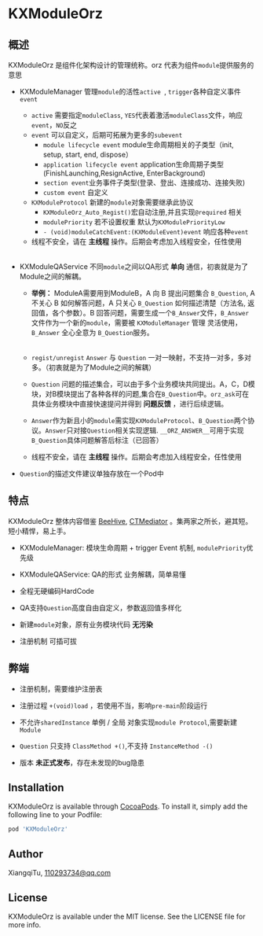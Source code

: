 # KXModuleOrz

## 概述
KXModuleOrz 是组件化架构设计的管理统称。orz 代表为组件`module`提供服务的意思

* KXModuleManager 管理`module`的活性`active `, `trigger`各种自定义事件`event`
	* `active` 需要指定`moduleClass`, `YES`代表着激活`moduleClass`文件，响应`event`，`NO`反之
	* `event` 可以自定义，后期可拓展为更多的`subevent`
		* `module lifecycle event` module生命周期相关的子类型（init, setup, start, end, dispose）
		* `application lifecycle event` application生命周期子类型(FinishLaunching,ResignActive, EnterBackground)
		* `section event`业务事件子类型(登录、登出、连接成功、连接失败)
		* `custom event` 自定义
	* `KXModuleProtocol` 新建的`module`对象需要继承此协议 
		* `KXModuleOrz_Auto_Regist()`宏自动注册,并且实现`@required` 相关
		* `modulePriority` 若不设置权重 默认为`KXModulePriorityLow `
		* `- (void)moduleCatchEvent:(KXModuleEvent)event` 响应各种`event`
	* 线程不安全，请在 **主线程** 操作。后期会考虑加入线程安全，任性使用
<br></br>

* KXModuleQAService 不同`module`之间以QA形式 **单向** 通信，初衷就是为了Module之间的解耦。
	* **举例：** ModuleA需要用到ModuleB，A 向 B 提出问题集合 `B_Question`, A 不关心 B 如何解答问题，A 只关心 `B_Question` 如何描述清楚（方法名, 返回值，各个参数）。B 回答问题，需要生成一个`B_Answer`文件，`B_Answer`文件作为一个新的`module`，需要被 `KXModuleManager` 管理 灵活使用，`B_Answer` 全心全意为 `B_Question`服务。
	<br></br>
	* `regist/unregist` `Answer` 与 `Question`  一对一映射，不支持一对多，多对多。（初衷就是为了Module之间的解耦）
	* `Question` 问题的描述集合，可以由于多个业务模块共同提出。A，C，D模块，对B模块提出了各种各样的问题,集合在`B_Question`中。`orz_ask`可在具体业务模块中直接快速提问并得到 **问题反馈** ，进行后续逻辑。
	
	* `Answer`作为新且小的`module`需实现`KXModuleProtocol`、`B_Question`两个协议。`Answer`只对接`Question`相关实现逻辑. `__ORZ_ANSWER__`可用于实现`B_Question`具体问题解答后标注（已回答）
	* 线程不安全，请在 **主线程** 操作。后期会考虑加入线程安全，任性使用

* `Question`的描述文件建议单独存放在一个Pod中

## 特点
KXModuleOrz 整体内容借鉴 [BeeHive](https://github.com/alibaba/BeeHive "BeeHive"), [CTMediator](https://github.com/casatwy/CTMediator) 。集两家之所长，避其短。短小精悍，易上手。

* KXModuleManager: 模块生命周期 + trigger Event 机制, `modulePriority`优先级
* KXModuleQAService: QA的形式 业务解耦，简单易懂

* 全程无硬编码HardCode
* QA支持`Question`高度自由自定义，参数返回值多样化
* 新建`module`对象，原有业务模块代码 **无污染**
* 注册机制 可插可拔

## 弊端
* 注册机制，需要维护注册表
* 注册过程 `+(void)load` ，若使用不当，影响`pre-main`阶段运行
* 不允许`sharedInstance` 单例 / 全局 对象实现`module Protocol`,需要新建`Module`
* `Question` 只支持 `ClassMethod +()`,不支持 `InstanceMethod -()`

* 版本 **未正式发布**，存在未发现的bug隐患

## Installation

KXModuleOrz is available through [CocoaPods](https://cocoapods.org). To install
it, simply add the following line to your Podfile:

```ruby
pod 'KXModuleOrz'
```

## Author

XiangqiTu, 110293734@qq.com

## License

KXModuleOrz is available under the MIT license. See the LICENSE file for more info.
